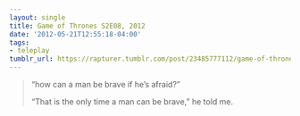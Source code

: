 ```yaml
---
layout: single
title: Game of Thrones S2E08, 2012
date: '2012-05-21T12:55:18-04:00'
tags:
- teleplay
tumblr_url: https://rapturer.tumblr.com/post/23485777112/game-of-thrones-s2e08-2012
---
```

> “how can a man be brave if he’s afraid?”
> 
> “That is the only time a man can be brave,” he told me.

